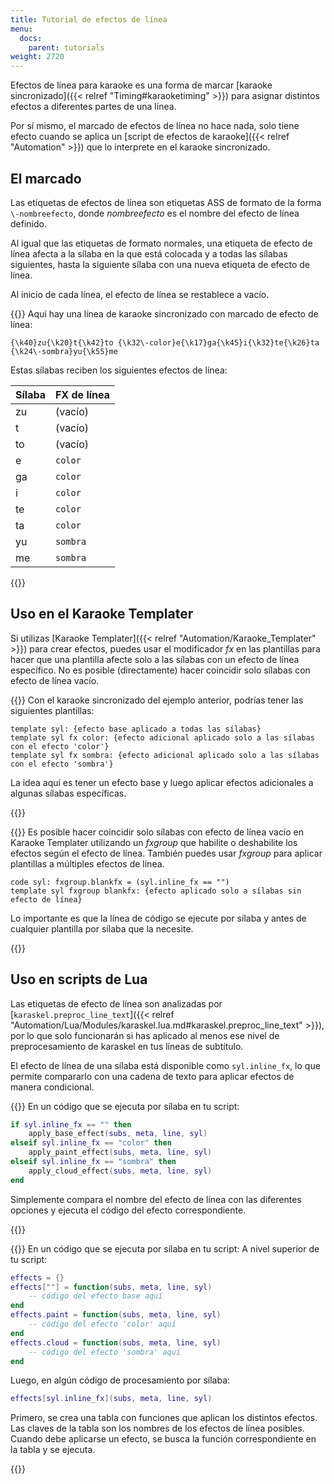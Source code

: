 ```yaml
---
title: Tutorial de efectos de línea
menu:
  docs:
    parent: tutorials
weight: 2720
---
```


Efectos de línea para karaoke es una forma de marcar [karaoke sincronizado]({{< relref "Timing#karaoketiming" >}}) para asignar distintos efectos a diferentes partes de una línea.

Por sí mismo, el marcado de efectos de línea no hace nada, solo tiene efecto cuando se aplica un [script de efectos de karaoke]({{< relref "Automation" >}}) que lo interprete en el karaoke sincronizado.

## El marcado

Las etiquetas de efectos de línea son etiquetas ASS de formato de la forma `\-nombreefecto`, donde _nombreefecto_ es el nombre del efecto de línea definido.

Al igual que las etiquetas de formato normales, una etiqueta de efecto de línea afecta a la sílaba en la que está colocada y a todas las sílabas siguientes, hasta la siguiente sílaba con una nueva etiqueta de efecto de línea.

Al inicio de cada línea, el efecto de línea se restablece a vacío.

{{<example-box>}}
Aquí hay una línea de karaoke sincronizado con marcado de efecto de línea:

```ass
{\k40}zu{\k20}t{\k42}to {\k32\-color}e{\k17}ga{\k45}i{\k32}te{\k26}ta {\k24\-sombra}yu{\k55}me
```

Estas sílabas reciben los siguientes efectos de línea:

| Sílaba           | FX de línea |
| ---------------- | ----------- |
| zu               | (vacío)     |
| t                | (vacío)     |
| to               | (vacío)     |
| e                | `color`     |
| ga               | `color`     |
| i                | `color`     |
| te               | `color`     |
| ta               | `color`     |
| yu               | `sombra`    |
| me               | `sombra`    |

{{</example-box>}}

## Uso en el Karaoke Templater

Si utilizas [Karaoke Templater]({{< relref "Automation/Karaoke_Templater" >}}) para crear efectos, puedes usar el modificador _fx_ en las plantillas para hacer que una plantilla afecte solo a las sílabas con un efecto de línea específico. No es posible (directamente) hacer coincidir solo sílabas con efecto de línea vacío.

{{<example-box>}}
Con el karaoke sincronizado del ejemplo anterior, podrías tener las siguientes plantillas:

```plaintext
template syl: {efecto base aplicado a todas las sílabas}
template syl fx color: {efecto adicional aplicado solo a las sílabas con el efecto 'color'}
template syl fx sombra: {efecto adicional aplicado solo a las sílabas con el efecto 'sombra'}
```

La idea aquí es tener un efecto base y luego aplicar efectos adicionales a algunas sílabas específicas.

{{</example-box>}}

{{<example-box>}}
Es posible hacer coincidir solo sílabas con efecto de línea vacío en Karaoke Templater utilizando un _fxgroup_ que habilite o deshabilite los efectos según el efecto de línea. También puedes usar _fxgroup_ para aplicar plantillas a múltiples efectos de línea.

```plaintext
code syl: fxgroup.blankfx = (syl.inline_fx == "")
template syl fxgroup blankfx: {efecto aplicado solo a sílabas sin efecto de línea}
```

Lo importante es que la línea de código se ejecute por sílaba y antes de cualquier plantilla por sílaba que la necesite.

{{</example-box>}}

## Uso en scripts de Lua

Las etiquetas de efecto de línea son analizadas por [`karaskel.preproc_line_text`]({{< relref "Automation/Lua/Modules/karaskel.lua.md#karaskel.preproc_line_text" >}}), por lo que solo funcionarán si has aplicado al menos ese nivel de preprocesamiento de karaskel en tus líneas de subtítulo.

El efecto de línea de una sílaba está disponible como `syl.inline_fx`, lo que permite compararlo con una cadena de texto para aplicar efectos de manera condicional.

{{<example-box>}}
En un código que se ejecuta por sílaba en tu script:

```lua
if syl.inline_fx == "" then
    apply_base_effect(subs, meta, line, syl)
elseif syl.inline_fx == "color" then
    apply_paint_effect(subs, meta, line, syl)
elseif syl.inline_fx == "sombra" then
    apply_cloud_effect(subs, meta, line, syl)
end
```

Simplemente compara el nombre del efecto de línea con las diferentes opciones y ejecuta el código del efecto correspondiente.

{{</example-box>}}

{{<example-box>}}
En un código que se ejecuta por sílaba en tu script:
A nivel superior de tu script:

```lua
effects = {}
effects[""] = function(subs, meta, line, syl)
    -- código del efecto base aquí
end
effects.paint = function(subs, meta, line, syl)
    -- código del efecto 'color' aquí
end
effects.cloud = function(subs, meta, line, syl)
    -- código del efecto 'sombra' aquí
end
```

Luego, en algún código de procesamiento por sílaba:

```lua
effects[syl.inline_fx](subs, meta, line, syl)
```

Primero, se crea una tabla con funciones que aplican los distintos efectos. Las claves de la tabla son los nombres de los efectos de línea posibles. Cuando debe aplicarse un efecto, se busca la función correspondiente en la tabla y se ejecuta.

{{</example-box>}}
